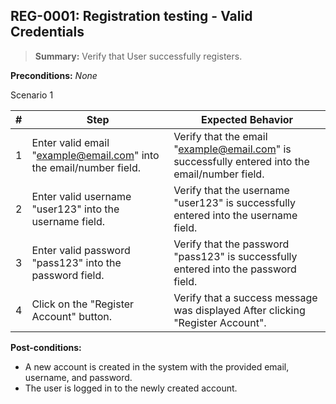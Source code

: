 ## **REG-0001:** Registration testing - Valid Credentials

> **Summary:** Verify that User successfully registers.  <br>

**Preconditions:** _None_

Scenario 1

 | \# | Step | Expected Behavior |
 |----|------|-------------------|
 |  1 |  Enter valid email "example@email.com" into the email/number field.    | Verify that the email "example@email.com" is successfully entered into the email/number field.   |
 |  2 |  Enter valid username "user123" into the username field.    | Verify that the username "user123" is successfully entered into the username field.   |
 |  3 |  Enter valid password "pass123" into the password field.    | Verify that the password "pass123" is successfully entered into the password field.   |
 |  4 |  Click on the "Register Account" button.| Verify that a success message was displayed After clicking "Register Account".   |

**Post-conditions:**

 - A new account is created in the system with the provided email, username, and password.
 - The user is logged in to the newly created account.


